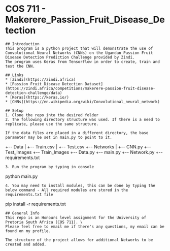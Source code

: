 # COS 711 - Makerere_Passion_Fruit_Disease_Detection

```
## Introduction
This program is a python project that will demonstrate the use of Convolutional Neural Networks (CNNs) on the Ugandan Passion Fruit Disease Detection Prediction Challenge provided by Zindi.
The program uses Keras from Tensorflow in order to create, train and test the CNN.

## Links
* [Zindi](https://zindi.africa)
* [Passion Fruit Disease Detection Dataset](https://zindi.africa/competitions/makerere-passion-fruit-disease-detection-challenge/data)
* [Keras](https://keras.io/)
* [CNNs](https://en.wikipedia.org/wiki/Convolutional_neural_network)

## Setup
1. Clone the repo into the desired folder
2. The following directory structure was used. If there is a need to replicate, please use the same structure.

If the data files are placed in a different directory, the base parameter may be set in main.py to point to it.
```

+-- Data
|   +-- Train.csv
|   +-- Test.csv
+-- Networks
|   +-- CNN.py
+-- Test_Images
+-- Train_Images
+-- Data.py
+-- main.py
+-- Network.py
+-- requirements.txt

```
3. Run the program by typing in console
```

python main.py

```
4. You may need to install modules, this can be done by typing the below command - All required modules are stored in the requirements.txt file
```

pip install -r requirements.txt

```
## General Info
This repo is an Honours level assignment for the University of Pretoria South Africa (COS 711). \
Please feel free to email me if there's any questions, my email can be found on my profile.

The structure of the project allows for additional Networks to be created and added.
```
